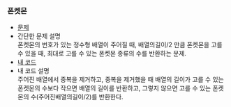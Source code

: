 ### 폰켓몬  
* [문제](https://programmers.co.kr/learn/courses/30/lessons/1845)  
* 간단한 문제 설명  
    폰켓몬의 번호가 있는 정수형 배열이 주어질 때, 배열의길이/2 만큼 폰켓몬을 고를 수 있을 때, 최대로 고를 수 있는 폰켓몬 종류의 수를 반환하는 문제.  
* [내 코드](phoneketmon.java)  
* 내 코드 설명  
    주어진 배열에서 중복을 제거하고, 중복을 제거했을 때 배열의 길이가 고를 수 있는 폰켓몬의 수보다 작으면 배열의 길이를 반환하고, 그렇지 않으면 고를 수 있는 폰켓몬의 수(주어진배열의길이/2)를 반환한다.  
